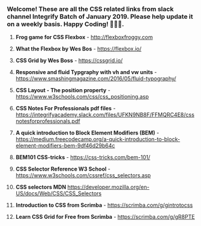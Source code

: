 ### Welcome! These are all the CSS related links from slack channel Integrify Batch of January 2019. Please help update it on a weekly basis. Happy Coding! 🙊😀😍.

1. **Frog game for CSS Flexbox** - http://flexboxfroggy.com
2. **What the Flexbox by Wes Bos** - https://flexbox.io/

3. **CSS Grid by Wes Boss** - https://cssgrid.io/
4. **Responsive and fluid Typgraphy with vh and vw units** - https://www.smashingmagazine.com/2016/05/fluid-typography/
5. **CSS Layout - The position property** - https://www.w3schools.com/css/css_positioning.asp
6. **CSS Notes For Professionals pdf files** - https://integrifyacademy.slack.com/files/UFKN9NB8F/FFMQRC4E8/cssnotesforprofessionals.pdf
7. **A quick introduction to Block Element Modifiers (BEM)** - https://medium.freecodecamp.org/a-quick-introduction-to-block-element-modifiers-bem-9df46d29b64c
8. **BEM101 CSS-tricks** - https://css-tricks.com/bem-101/
9. **CSS Selector Reference W3 School** - https://www.w3schools.com/cssref/css_selectors.asp
10. **CSS selectors MDN** https://developer.mozilla.org/en-US/docs/Web/CSS/CSS_Selectors
11. **Introduction to CSS from Scrimba** - https://scrimba.com/g/gintrotocss
12. **Learn CSS Grid for Free from Scrimba** - https://scrimba.com/g/gR8PTE
